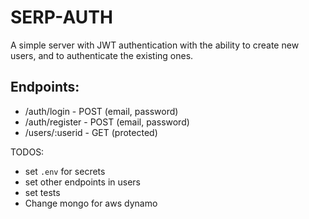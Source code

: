 # SERP-AUTH

A simple server with JWT authentication with the ability to create new users, and to authenticate the existing ones.

## Endpoints:
* /auth/login - POST (email, password)
* /auth/register - POST (email, password)
* /users/:userid - GET (protected)

TODOS:

* set `.env` for secrets
* set other endpoints in users
* set tests
* Change mongo for aws dynamo